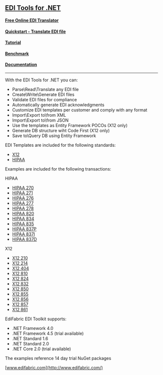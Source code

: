 ## [EDI Tools for .NET](https://www.edifabric.com/edi-framework-features.html) 

#### [Free Online EDI Translator](https://www.edifabric.com/edi-api.html)
#### [Quickstart - Translate EDI file](https://support.edifabric.com/hc/en-us/articles/360000280532)
#### [Tutorial](https://support.edifabric.com/hc/en-us/articles/360000291511-Tutorial-EDI-NET-Tools-Basics)
#### [Benchmark](https://support.edifabric.com/hc/en-us/articles/360002327372-EDI-Parser-Benchmark)
#### [Documentation](https://support.edifabric.com/hc/en-us)
----

With the EDI Tools for .NET you can:

* Parse\Read\Translate any EDI file
* Create\Write\Generate EDI files
* Validate EDI files for compliance
* Automatically generate EDI acknowledgments
* Customize EDI templates per customer and comply with any format
* Import\Export to\from XML
* Import\Export to\from JSON
* Use the templates as Entity Framework POCOs (X12 only)
* Generate DB structure wiht Code First (X12 only)
* Save to\Query DB using Entity Framework

EDI Templates are included for the following standards:

* [X12](https://support.edifabric.com/hc/en-us/sections/360000067292-X12-Resources)
* [HIPAA](https://support.edifabric.com/hc/en-us/articles/360000372751-HIPAA-templates-270-271-276-277-278-834-835-837)

Examples are included for the following transactions:

HIPAA
* [HIPAA 270](https://github.com/EdiFabric/X12-Examples/blob/master/EdiFabric.Examples.X12.T270/Program.cs)
* [HIPAA 271](https://github.com/EdiFabric/X12-Examples/blob/master/EdiFabric.Examples.X12.T271/Program.cs)
* [HIPAA 276](https://github.com/EdiFabric/X12-Examples/blob/master/EdiFabric.Examples.X12.T276/Program.cs)
* [HIPAA 277](https://github.com/EdiFabric/X12-Examples/blob/master/EdiFabric.Examples.X12.T277/Program.cs)
* [HIPAA 278](https://github.com/EdiFabric/X12-Examples/blob/master/EdiFabric.Examples.X12.T278/Program.cs)
* [HIPAA 820](https://github.com/EdiFabric/X12-Examples/blob/master/EdiFabric.Examples.X12.T820/Program.cs)
* [HIPAA 834](https://github.com/EdiFabric/X12-Examples/blob/master/EdiFabric.Examples.X12.T834/Program.cs)
* [HIPAA 835](https://github.com/EdiFabric/X12-Examples/blob/master/EdiFabric.Examples.X12.T835/Program.cs)
* [HIPAA 837P](https://github.com/EdiFabric/X12-Examples/blob/master/EdiFabric.Examples.X12.T837P/Program.cs)
* [HIPAA 837I](https://github.com/EdiFabric/X12-Examples/blob/master/EdiFabric.Examples.X12.T837I/Program.cs)
* [HIPAA 837D](https://github.com/EdiFabric/X12-Examples/blob/master/EdiFabric.Examples.X12.T837D/Program.cs)

X12
* [X12 210](https://github.com/EdiFabric/X12-Examples/blob/master/EdiFabric.Examples.X12.T210/Program.cs)
* [X12 214](https://github.com/EdiFabric/X12-Examples/blob/master/EdiFabric.Examples.X12.T214/Program.cs)
* [X12 404](https://github.com/EdiFabric/X12-Examples/blob/master/EdiFabric.Examples.X12.T404/Program.cs)
* [X12 810](https://github.com/EdiFabric/X12-Examples/blob/master/EdiFabric.Examples.X12.T810/Program.cs)
* [X12 824](https://github.com/EdiFabric/X12-Examples/blob/master/EdiFabric.Examples.X12.T824/Program.cs)
* [X12 832](https://github.com/EdiFabric/X12-Examples/blob/master/EdiFabric.Examples.X12.T832/Program.cs)
* [X12 850](https://github.com/EdiFabric/X12-Examples/blob/master/EdiFabric.Examples.X12.T850/Program.cs)
* [X12 855](https://github.com/EdiFabric/X12-Examples/blob/master/EdiFabric.Examples.X12.T855/Program.cs)
* [X12 856](https://github.com/EdiFabric/X12-Examples/blob/master/EdiFabric.Examples.X12.T856/Program.cs)
* [X12 857](https://github.com/EdiFabric/X12-Examples/blob/master/EdiFabric.Examples.X12.T857/Program.cs)
* [X12 861](https://github.com/EdiFabric/X12-Examples/blob/master/EdiFabric.Examples.X12.T861/Program.cs)

EdiFabric EDI Toolkit supports:

* .NET Framework 4.0
* .NET Framework 4.5 (trial available)
* .NET Standard 1.6
* .NET Standard 2.0
* .NET Core 2.0 (trial available)

The examples reference 14 day trial NuGet packages

[www.edifabric.com](http://www.edifabric.com/)
